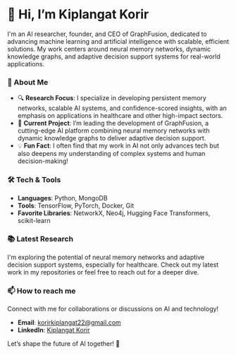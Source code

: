 # 👋 Hi, I’m Kiplangat Korir

I'm an AI researcher, founder, and CEO of GraphFusion, dedicated to advancing machine learning and artificial intelligence with scalable, efficient solutions. My work centers around neural memory networks, dynamic knowledge graphs, and adaptive decision support systems for real-world applications.

### 🚀 About Me
- 🔍 **Research Focus**: I specialize in developing persistent memory networks, scalable AI systems, and confidence-scored insights, with an emphasis on applications in healthcare and other high-impact sectors.
- 🧠 **Current Project**: I’m leading the development of GraphFusion, a cutting-edge AI platform combining neural memory networks with dynamic knowledge graphs to deliver adaptive decision support.
- 💡 **Fun Fact**: I often find that my work in AI not only advances tech but also deepens my understanding of complex systems and human decision-making!

### 🛠️ Tech & Tools
- **Languages**: Python, MongoDB
- **Tools**: TensorFlow, PyTorch, Docker, Git
- **Favorite Libraries**: NetworkX, Neo4j, Hugging Face Transformers, scikit-learn

### 📚 Latest Research
I'm exploring the potential of neural memory networks and adaptive decision support systems, especially for healthcare. Check out my latest work in my repositories or feel free to reach out for a deeper dive.

### 📫 How to reach me
Connect with me for collaborations or discussions on AI and technology!
- **Email**: korirkiplangat22@gmail.com
- **LinkedIn**: [Kiplangat Korir](https://www.linkedin.com/in/kiplangat-korir)

Let’s shape the future of AI together! 🚀
